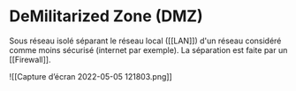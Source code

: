 
# DeMilitarized Zone (DMZ)
Sous réseau isolé séparant le réseau local ([[LAN]]) d'un réseau considéré comme moins sécurisé (internet par exemple).
La séparation est faite par un [[Firewall]].

![[Capture d’écran 2022-05-05 121803.png]]

